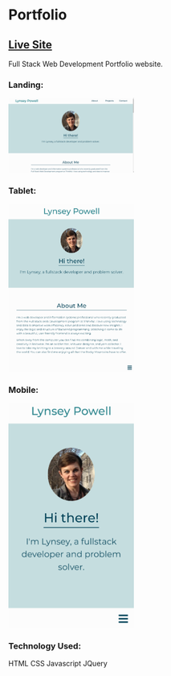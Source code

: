 # Portfolio

## [Live Site](https://gilliganl.github.io/portfolio/)

Full Stack Web Development Portfolio website. 

### Landing:
<img src='./images/portfolioLanding.png' width='250px' />

### Tablet:
<img src='./images/portfolioTablet.png' width='250px' />

### Mobile:
<img src='./images/portfolioMobile.png' width='250px' />

### Technology Used:

HTML
CSS
Javascript
JQuery
